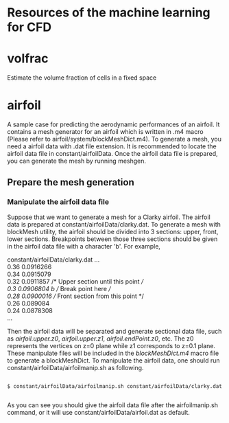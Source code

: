 Resources of the machine learning for CFD
=========================================

# volfrac
Estimate the volume fraction of cells in a fixed space

# airfoil
A sample case for predicting the aerodynamic performances of an airfoil. It contains a mesh generator for an airfoil which is written in .m4 macro (Please refer to airfoil/system/blockMeshDict.m4). To generate a mesh, you need a airfoil data with .dat file extension. It is recommended to locate the airfoil data file in constant/airfoilData. Once the airfoil data file is prepared, you can generate the mesh by running meshgen.

## Prepare the mesh generation
### Manipulate the airfoil data file
Suppose that we want to generate a mesh for a Clarky airfoil. The airfoil data is prepared at constant/airfoilData/clarky.dat. To generate a mesh with blockMesh utility, the airfoil should be divided into 3 sections: upper, front, lower sections. Breakpoints between those three sections should be given in the airfoil data file with a character 'b'. For example,

constant/airfoilData/clarky.dat
 ...<br>
 0.36	0.0916266	<br>
 0.34	0.0915079	<br>
 0.32	0.0911857			/* Upper section until this point */ <br>
 0.3	0.0906804	b     	/* Break point here */ <br>
 0.28	0.0900016			/* Front section from this point */ <br>
 0.26	0.089084	<br>
 0.24	0.0878308	<br>
 ... <br>


Then the airfoil data will be separated and generate sectional data file, such as *airfoil.upper.z0*, *airfoil.upper.z1*, *airfoil.endPoint.z0*, etc. The z0 represents the vertices on z=0 plane while z1 corresponds to z=0.1 plane. These manipulate files will be included in the *blockMeshDict.m4* macro file to generate a blockMeshDict. To manipulate the airfoil data, one should run constant/airfoilData/airfoilmanip.sh as following.

<code>
$ constant/airfoilData/airfoilmanip.sh constant/airfoilData/clarky.dat <br>
</code>

As you can see you should give the airfoil data file after the airfoilmanip.sh command, or it will use constant/airfoilData/airfoil.dat as default.
